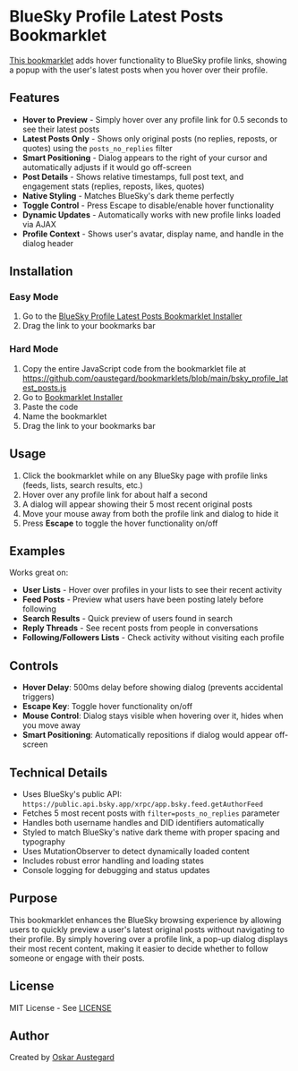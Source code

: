 # BlueSky Profile Latest Posts Bookmarklet

[This bookmarklet](https://github.com/oaustegard/bookmarklets/blob/main/bsky_profile_latest_posts.js) adds hover functionality to BlueSky profile links, showing a popup with the user's latest posts when you hover over their profile.

## Features

- **Hover to Preview** - Simply hover over any profile link for 0.5 seconds to see their latest posts
- **Latest Posts Only** - Shows only original posts (no replies, reposts, or quotes) using the `posts_no_replies` filter
- **Smart Positioning** - Dialog appears to the right of your cursor and automatically adjusts if it would go off-screen
- **Post Details** - Shows relative timestamps, full post text, and engagement stats (replies, reposts, likes, quotes)
- **Native Styling** - Matches BlueSky's dark theme perfectly
- **Toggle Control** - Press Escape to disable/enable hover functionality
- **Dynamic Updates** - Automatically works with new profile links loaded via AJAX
- **Profile Context** - Shows user's avatar, display name, and handle in the dialog header

## Installation

### Easy Mode
1. Go to the [BlueSky Profile Latest Posts Bookmarklet Installer](https://austegard.com/bookmarklet-installer.html?bookmarklet=bsky_profile_latest_posts.js)
2. Drag the link to your bookmarks bar

### Hard Mode
1. Copy the entire JavaScript code from the bookmarklet file at https://github.com/oaustegard/bookmarklets/blob/main/bsky_profile_latest_posts.js
2. Go to [Bookmarklet Installer](https://austegard.com/bookmarklet-installer.html)
3. Paste the code
4. Name the bookmarklet
5. Drag the link to your bookmarks bar

## Usage

1. Click the bookmarklet while on any BlueSky page with profile links (feeds, lists, search results, etc.)
2. Hover over any profile link for about half a second
3. A dialog will appear showing their 5 most recent original posts
4. Move your mouse away from both the profile link and dialog to hide it
5. Press **Escape** to toggle the hover functionality on/off

## Examples

Works great on:
- **User Lists** - Hover over profiles in your lists to see their recent activity
- **Feed Posts** - Preview what users have been posting lately before following
- **Search Results** - Quick preview of users found in search
- **Reply Threads** - See recent posts from people in conversations
- **Following/Followers Lists** - Check activity without visiting each profile

## Controls

- **Hover Delay**: 500ms delay before showing dialog (prevents accidental triggers)
- **Escape Key**: Toggle hover functionality on/off
- **Mouse Control**: Dialog stays visible when hovering over it, hides when you move away
- **Smart Positioning**: Automatically repositions if dialog would appear off-screen

## Technical Details

- Uses BlueSky's public API: `https://public.api.bsky.app/xrpc/app.bsky.feed.getAuthorFeed`
- Fetches 5 most recent posts with `filter=posts_no_replies` parameter
- Handles both username handles and DID identifiers automatically
- Styled to match BlueSky's native dark theme with proper spacing and typography
- Uses MutationObserver to detect dynamically loaded content
- Includes robust error handling and loading states
- Console logging for debugging and status updates

## Purpose

This bookmarklet enhances the BlueSky browsing experience by allowing users to quickly preview a user's latest original posts without navigating to their profile. By simply hovering over a profile link, a pop-up dialog displays their most recent content, making it easier to decide whether to follow someone or engage with their posts.

## License

MIT License - See [LICENSE](https://github.com/oaustegard/bookmarklets/blob/main/LICENSE)

## Author

Created by [Oskar Austegard](https://austegard.com)
